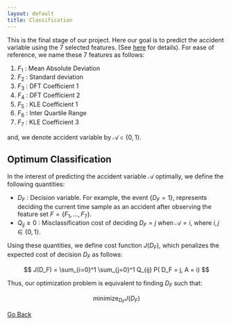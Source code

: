 ```yaml
---
layout: default
title: Classification
---
```


This is the final stage of our project. Here our goal is to predict the accident variable using the 7 selected features. (See [here](./feat_select.html) for details). For ease of reference, we name these 7 features as follows:

1. $F_1$ : Mean Absolute Deviation                                                    
2. $F_2$ : Standard deviation               
3. $F_3$ : DFT Coefficient 1                 
4. $F_4$ : DFT Coefficient 2
5. $F_5$ : KLE Coefficient 1
6. $F_6$ : Inter Quartile Range
7. $F_7$ : KLE Coefficient 3

and, we denote accident variable by $\mathcal{A}\in \{0,1\}$.

## Optimum Classification

In the interest of predicting the accident variable $\mathcal{A}$ optimally, we define the following quantities:

* $D_F$ : Decision variable. For example, the event $\{D_F = 1 \}$, represents deciding the current time sample as an accident after observing the feature set $F = \{F_1,\dots,F_7 \}$. 
* $Q_{ij} \geqslant 0$ : Misclassification cost of deciding $D_F =j$ when $\mathcal{A}=i$, where $i,j \in \{0,1\}$.

Using these quantities, we define cost function $J(D_F)$, which penalizes the expected cost of decision $D_F$ as follows:

$$ J(D_F) = \sum_{i=0}^1 \sum_{j=0}^1 Q_{ij} P( D_F = j, A = i) $$

Thus, our optimization problem is equivalent to finding $D_F$ such that:

$$ \text{minimize}_{D_F}  J(D_F) $$

[Go Back](../)
